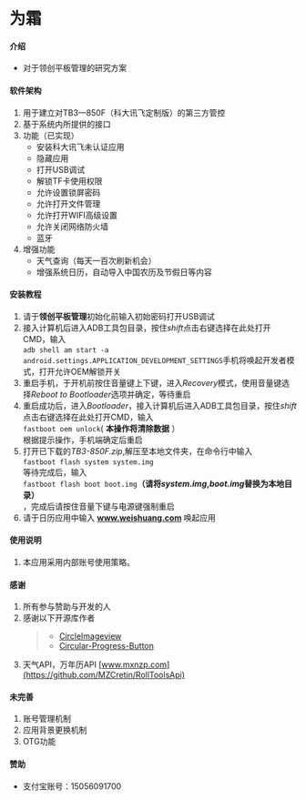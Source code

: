 # 为霜

#### 介绍
- 对于领创平板管理的研究方案

#### 软件架构
1. 用于建立对TB3—850F（科大讯飞定制版）的第三方管控
2. 基于系统内所提供的接口
3. 功能（已实现）
    - 安装科大讯飞未认证应用
    - 隐藏应用
    - 打开USB调试
    - 解锁TF卡使用权限
    - 允许设置锁屏密码
    - 允许打开文件管理
    - 允许打开WIFI高级设置
    - 允许关闭网络防火墙
    - 蓝牙
4. 增强功能
    - 天气查询（每天一百次刷新机会）
    - 增强系统日历，自动导入中国农历及节假日等内容

#### 安装教程

1. 请于**领创平板管理**初始化前输入初始密码打开USB调试
2. 接入计算机后进入ADB工具包目录，按住*shift*点击右键选择在此处打开CMD，输入 <br>`adb shell am start -a android.settings.APPLICATION_DEVELOPMENT_SETTINGS`手机将唤起开发者模式，打开允许OEM解锁开关
3. 重启手机，于开机前按住音量键上下键，进入*Recovery*模式，使用音量键选择*Reboot to Bootloader*选项并确定，等待重启
4. 重启成功后，进入*Bootloader*，接入计算机后进入ADB工具包目录，按住*shift*点击右键选择在此处打开CMD，输入<br>`fastboot oem unlock`( **本操作将清除数据** ）<br>根据提示操作，手机端确定后重启
5. 打开已下载的*TB3-850F.zip*,解压至本地文件夹，在命令行中输入<br>`fastboot flash system system.img`<br>等待完成后，输入<br>`fastboot flash boot boot.img`**（请将*system.img*,*boot.img*替换为本地目录）**<br>，完成后请按住音量下键与电源键强制重启
6. 请于日历应用中输入 **www.weishuang.com** 唤起应用



#### 使用说明

1. 本应用采用内部账号使用策略。

#### 感谢

1. 所有参与赞助与开发的人
2. 感谢以下开源库作者
    >- [CircleImageview](https://github.com/hdodenhof/CircleImageView)
    >- [Circular-Progress-Button](https://github.com/dmytrodanylyk/circular-progress-button/wiki/User-Guide)
3. 天气API，万年历API [www.mxnzp.com](https://github.com/MZCretin/RollToolsApi)

#### 未完善

1. 账号管理机制
2. 应用背景更换机制
3. OTG功能

#### 赞助
- 支付宝账号：15056091700

